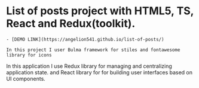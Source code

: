 # List of posts project with HTML5, TS, React and Redux(toolkit).
    - [DEMO LINK](https://angelion541.github.io/list-of-posts/)
    
    In this project I user Bulma framework for stiles and fontawesome library for icons

In this application I use Redux library for managing and centralizing application state. and React library for for building user interfaces based on UI components.
